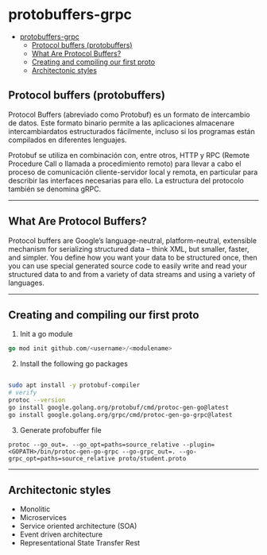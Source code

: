 # protobuffers-grpc

- [protobuffers-grpc](#protobuffers-grpc)
  - [Protocol buffers (protobuffers)](#protocol-buffers-protobuffers)
  - [What Are Protocol Buffers?](#what-are-protocol-buffers)
  - [Creating and compiling our first proto](#creating-and-compiling-our-first-proto)
  - [Architectonic styles](#architectonic-styles)



## Protocol buffers (protobuffers)

Protocol Buffers (abreviado como Protobuf) es un formato de intercambio de datos. Este formato binario permite a las aplicaciones almacenare intercambiardatos estructurados fácilmente, incluso si los programas están compilados en diferentes lenguajes.

Protobuf se utiliza en combinación con, entre otros, HTTP y RPC (Remote Procedure Call o llamada a procedimiento remoto) para llevar a cabo el proceso de comunicación cliente-servidor local y remota, en particular para describir las interfaces necesarias para ello. La estructura del protocolo también se denomina gRPC.

---

## What Are Protocol Buffers?

Protocol buffers are Google’s language-neutral, platform-neutral, extensible mechanism for serializing structured data – think XML, but smaller, faster, and simpler. You define how you want your data to be structured once, then you can use special generated source code to easily write and read your structured data to and from a variety of data streams and using a variety of languages.


---

## Creating and compiling our first proto


1. Init a go module
```go
go mod init github.com/<username>/<modulename>
```

2. Install the following go packages
```sh

sudo apt install -y protobuf-compiler
# verify 
protoc --version
go install google.golang.org/protobuf/cmd/protoc-gen-go@latest
go install google.golang.org/grpc/cmd/protoc-gen-go-grpc@latest

```

3. Generate profobuffer file
```
protoc --go_out=. --go_opt=paths=source_relative --plugin=<GOPATH>/bin/protoc-gen-go-grpc --go-grpc_out=. --go-grpc_opt=paths=source_relative proto/student.proto
```

---

## Architectonic styles

* Monolitic
* Microservices
* Service oriented architecture (SOA)
* Event driven architecture
* Representational State Transfer Rest